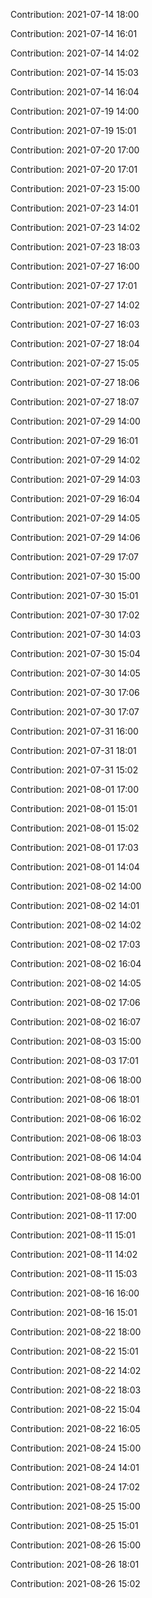 Contribution: 2021-07-14 18:00

Contribution: 2021-07-14 16:01

Contribution: 2021-07-14 14:02

Contribution: 2021-07-14 15:03

Contribution: 2021-07-14 16:04

Contribution: 2021-07-19 14:00

Contribution: 2021-07-19 15:01

Contribution: 2021-07-20 17:00

Contribution: 2021-07-20 17:01

Contribution: 2021-07-23 15:00

Contribution: 2021-07-23 14:01

Contribution: 2021-07-23 14:02

Contribution: 2021-07-23 18:03

Contribution: 2021-07-27 16:00

Contribution: 2021-07-27 17:01

Contribution: 2021-07-27 14:02

Contribution: 2021-07-27 16:03

Contribution: 2021-07-27 18:04

Contribution: 2021-07-27 15:05

Contribution: 2021-07-27 18:06

Contribution: 2021-07-27 18:07

Contribution: 2021-07-29 14:00

Contribution: 2021-07-29 16:01

Contribution: 2021-07-29 14:02

Contribution: 2021-07-29 14:03

Contribution: 2021-07-29 16:04

Contribution: 2021-07-29 14:05

Contribution: 2021-07-29 14:06

Contribution: 2021-07-29 17:07

Contribution: 2021-07-30 15:00

Contribution: 2021-07-30 15:01

Contribution: 2021-07-30 17:02

Contribution: 2021-07-30 14:03

Contribution: 2021-07-30 15:04

Contribution: 2021-07-30 14:05

Contribution: 2021-07-30 17:06

Contribution: 2021-07-30 17:07

Contribution: 2021-07-31 16:00

Contribution: 2021-07-31 18:01

Contribution: 2021-07-31 15:02

Contribution: 2021-08-01 17:00

Contribution: 2021-08-01 15:01

Contribution: 2021-08-01 15:02

Contribution: 2021-08-01 17:03

Contribution: 2021-08-01 14:04

Contribution: 2021-08-02 14:00

Contribution: 2021-08-02 14:01

Contribution: 2021-08-02 14:02

Contribution: 2021-08-02 17:03

Contribution: 2021-08-02 16:04

Contribution: 2021-08-02 14:05

Contribution: 2021-08-02 17:06

Contribution: 2021-08-02 16:07

Contribution: 2021-08-03 15:00

Contribution: 2021-08-03 17:01

Contribution: 2021-08-06 18:00

Contribution: 2021-08-06 18:01

Contribution: 2021-08-06 16:02

Contribution: 2021-08-06 18:03

Contribution: 2021-08-06 14:04

Contribution: 2021-08-08 16:00

Contribution: 2021-08-08 14:01

Contribution: 2021-08-11 17:00

Contribution: 2021-08-11 15:01

Contribution: 2021-08-11 14:02

Contribution: 2021-08-11 15:03

Contribution: 2021-08-16 16:00

Contribution: 2021-08-16 15:01

Contribution: 2021-08-22 18:00

Contribution: 2021-08-22 15:01

Contribution: 2021-08-22 14:02

Contribution: 2021-08-22 18:03

Contribution: 2021-08-22 15:04

Contribution: 2021-08-22 16:05

Contribution: 2021-08-24 15:00

Contribution: 2021-08-24 14:01

Contribution: 2021-08-24 17:02

Contribution: 2021-08-25 15:00

Contribution: 2021-08-25 15:01

Contribution: 2021-08-26 15:00

Contribution: 2021-08-26 18:01

Contribution: 2021-08-26 15:02

